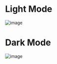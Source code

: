# Light Mode

![image](https://user-images.githubusercontent.com/63374020/154563013-e82ba540-cb49-40d9-b83f-91c62f1aeee2.png)

# Dark Mode

![image](https://user-images.githubusercontent.com/63374020/154562867-4baade2e-1d11-40d4-b83a-c3af48d9ac1c.png)

